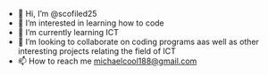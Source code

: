 - 👋 Hi, I’m @scofiled25
- 👀 I’m interested in learning how to code
- 🌱 I’m currently learning ICT
- 💞️ I’m looking to collaborate on coding programs aas well as other interesting projects relating the field of ICT
- 📫 How to reach me michaelcool188@gmail.com

<!---
scofiled25/scofiled25 is a ✨ special ✨ repository because its `README.md` (this file) appears on your GitHub profile.
You can click the Preview link to take a look at your changes.
--->
